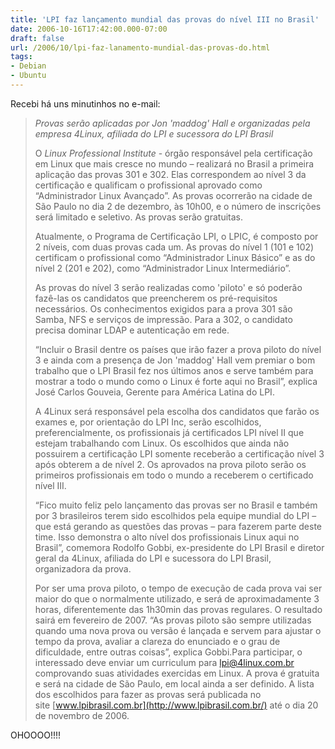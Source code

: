 ```yaml
---
title: 'LPI faz lançamento mundial das provas do nível III no Brasil'
date: 2006-10-16T17:42:00.000-07:00
draft: false
url: /2006/10/lpi-faz-lanamento-mundial-das-provas-do.html
tags: 
- Debian
- Ubuntu
---
```


Recebi há uns minutinhos no e-mail:  

> _Provas serão aplicadas por Jon 'maddog' Hall e organizadas pela empresa 4Linux, afiliada do LPI e sucessora do LPI Brasil_  
>   
> O _Linux Professional Institute_ - órgão responsável pela certificação em Linux que mais cresce no mundo – realizará no Brasil a primeira aplicação das provas 301 e 302. Elas correspondem ao nível 3 da certificação e qualificam o profissional aprovado como “Administrador Linux Avançado”. As provas ocorrerão na cidade de São Paulo no dia 2 de dezembro, às 10h00, e o número de inscrições será limitado e seletivo. As provas serão gratuitas.  
>   
> Atualmente, o Programa de Certificação LPI, o LPIC, é composto por 2 níveis, com duas provas cada um. As provas do nível 1 (101 e 102) certificam o profissional como “Administrador Linux Básico” e as do nível 2 (201 e 202), como “Administrador Linux Intermediário”.<!-- D(\["mb","</span>\\n  
> \\n  
> \\nAs provas do nível 3 serão realizadas como \\'piloto\\' e\\nsó poderão fazê-las os candidatos que preencherem\\nos pré-requisitos necessários. Os conhecimentos exigidos\\npara a prova 301 são Samba, NFS e serviços de\\nimpressão. Para a 302, o candidato precisa dominar LDAP e autenticação em rede.\\n  
> \\n  
> \\n“Incluir o Brasil dentre os países\\nque irão fazer a prova piloto do nível 3 e ainda com a\\npresença de Jon \\'maddog\\' Hall vem premiar o bom trabalho que o\\nLPI Brasil fez nos últimos anos e serve também para\\nmostrar a todo o mundo como o Linux é forte aqui no Brasil”,\\nexplica José Carlos Gouveia, Gerente para América Latina\\ndo LPI.\\n  
> \\n  
> \\nA 4Linux será responsável\\npela escolha dos candidatos que farão os exames e, por\\norientação do LPI Inc, serão escolhidos,\\npreferencialmente, os profissionais já certificados LPI\\nnível II que estejam trabalhando com Linux. Os escolhidos que\\nainda não possuirem a certificação LPI somente\\nreceberão a certificação nível 3\\napós obterem a de nível 2. Os aprovados na prova piloto\\nserão os primeiros profissionais em todo o mundo a receberem o\\ncertificado nível III.\\n  
> \\n  
> \\n“Fico muito feliz pelo lançamento das provas ser no Brasil e\\ntambém por 3 brasileiros terem sido escolhidos pela equipe\\nmundial do LPI – que está gerando as questões das provas\\n– para fazerem parte deste time. Isso demonstra o alto nível dos\\nprofissionais Linux aqui no Brasil”, comemora Rodolfo Gobbi,\\nex-presidente do LPI Brasil e diretor geral da 4Linux,\\nafiliada do LPI e sucessora do LPI Brasil, organizadora da prova.",1\] ); //-->  
>   
> As provas do nível 3 serão realizadas como 'piloto' e só poderão fazê-las os candidatos que preencherem os pré-requisitos necessários. Os conhecimentos exigidos para a prova 301 são Samba, NFS e serviços de impressão. Para a 302, o candidato precisa dominar LDAP e autenticação em rede.  
>   
> “Incluir o Brasil dentre os países que irão fazer a prova piloto do nível 3 e ainda com a presença de Jon 'maddog' Hall vem premiar o bom trabalho que o LPI Brasil fez nos últimos anos e serve também para mostrar a todo o mundo como o Linux é forte aqui no Brasil”, explica José Carlos Gouveia, Gerente para América Latina do LPI.  
>   
> A 4Linux será responsável pela escolha dos candidatos que farão os exames e, por orientação do LPI Inc, serão escolhidos, preferencialmente, os profissionais já certificados LPI nível II que estejam trabalhando com Linux. Os escolhidos que ainda não possuirem a certificação LPI somente receberão a certificação nível 3 após obterem a de nível 2. Os aprovados na prova piloto serão os primeiros profissionais em todo o mundo a receberem o certificado nível III.  
>   
> “Fico muito feliz pelo lançamento das provas ser no Brasil e também por 3 brasileiros terem sido escolhidos pela equipe mundial do LPI – que está gerando as questões das provas – para fazerem parte deste time. Isso demonstra o alto nível dos profissionais Linux aqui no Brasil”, comemora Rodolfo Gobbi, ex-presidente do LPI Brasil e diretor geral da 4Linux, afiliada do LPI e sucessora do LPI Brasil, organizadora da prova.<!-- D(\["mb","</span>\\n  
> \\n  
> \\nPor ser uma prova piloto, o tempo de execução de cada\\nprova vai ser maior do que o normalmente utilizado, e\\nserá de aproximadamente 3 horas, diferentemente das 1h30min das\\nprovas regulares. O resultado sairá em fevereiro de 2007. “As\\nprovas piloto são sempre utilizadas quando uma nova prova ou\\nversão é lançada e servem para ajustar o tempo da\\nprova, avaliar a clareza do enunciado e o grau de dificuldade, entre\\noutras coisas”, explica Gobbi.\\n\\n  
> \\nPara participar, o interessado deve enviar um curriculum para lpi@4linux.com.br comprovando suas atividades exercidas\\nem Linux. A prova é gratuita e será na cidade de\\nSão Paulo, em local ainda a ser definido. A lista dos escolhidos\\npara fazer as provas será publicada no site www.lpibrasil.com.br até o dia 20 de novembro de\\n2006.  
> \\n  
> \\n\\n",0\] ); //-->  
>   
> Por ser uma prova piloto, o tempo de execução de cada prova vai ser maior do que o normalmente utilizado, e será de aproximadamente 3 horas, diferentemente das 1h30min das provas regulares. O resultado sairá em fevereiro de 2007. “As provas piloto são sempre utilizadas quando uma nova prova ou versão é lançada e servem para ajustar o tempo da prova, avaliar a clareza do enunciado e o grau de dificuldade, entre outras coisas”, explica Gobbi.Para participar, o interessado deve enviar um curriculum para [lpi@4linux.com.br](mailto:%20lpi@4linux.com.br) comprovando suas atividades exercidas em Linux. A prova é gratuita e será na cidade de São Paulo, em local ainda a ser definido. A lista dos escolhidos para fazer as provas será publicada no site [www.lpibrasil.com.br](http://www.lpibrasil.com.br/) até o dia 20 de novembro de 2006.

  
OHOOOO!!!!

